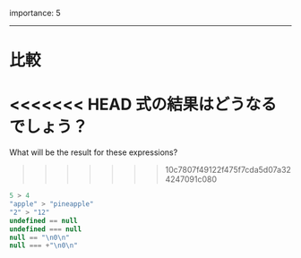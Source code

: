 importance: 5

---

# 比較

<<<<<<< HEAD
式の結果はどうなるでしょう？
=======
What will be the result for these expressions?
>>>>>>> 10c7807f49122f475f7cda5d07a324247091c080

```js no-beautify
5 > 4
"apple" > "pineapple"
"2" > "12"
undefined == null
undefined === null
null == "\n0\n"
null === +"\n0\n"
```
